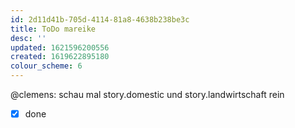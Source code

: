 ```yaml
---
id: 2d11d41b-705d-4114-81a8-4638b238be3c
title: ToDo mareike 
desc: ''
updated: 1621596200556
created: 1619622895180
colour_scheme: 6
---
```


@clemens: schau mal story.domestic und story.landwirtschaft rein
- [x] done
